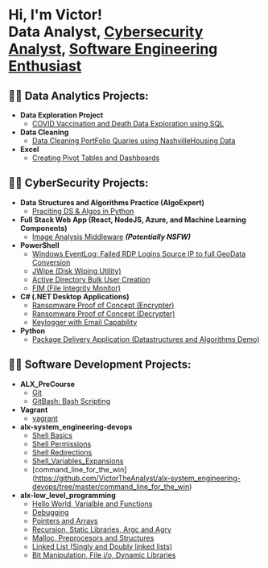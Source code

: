 <h1>Hi, I'm Victor! <br/><a [href="https://github.com/VictorTheAnalyst/VictorTheAnalyst/edit/main">Data Analyst</a>, <a href="https://www.linkedin.com/in/victor-david-sarkibaka-5b7480248">Cybersecurity Analyst</a>, <a href=" ">Software Engineering Enthusiast</a></h1>


<h2>👨‍💻 Data Analytics Projects:</h2>

- <b>Data Exploration Project</b>
  - [COVID Vaccination and Death Data Exploration using SQL](https://github.com/vdavidanalyst/PortfolioProjects)
- <b>Data Cleaning</b>
  - [Data Cleaning PortFolio Quaries using NashvilleHousing Data](https://github.com/vdavidanalyst/PortfolioProjects/blob/main/Data%20Cleaning%20PortFolio%20Project%20Quaries.sql)
- <b>Excel</b>
  - [Creating Pivot Tables and Dashboards](https://github.com/vdavidanalyst/PortfolioProjects)


<h2>👨‍💻 CyberSecurity Projects:</h2>

- <b>Data Structures and Algorithms Practice (AlgoExpert)</b>
  - [Praciting DS & Algos in Python](https://github.com/joshmadakor1/Algorithms-Practice)
- <b>Full Stack Web App (React, NodeJS, Azure, and Machine Learning Components)</b>
  - [Image Analysis Middleware](https://github.com/joshmadakor1/4chan-Image-Analysis-Middleware-C964) <b><i>(Potentially NSFW)</b></i>
- <b>PowerShell</b>
  - [Windows EventLog: Failed RDP Logins Source IP to full GeoData Conversion](https://github.com/joshmadakor1/Sentinel-Lab)
  - [JWipe (Disk Wiping Utility)](https://github.com/joshmadakor1/Jwipe.PowerShell)
  - [Active Directory Bulk User Creation](https://github.com/joshmadakor1/AD_PS)
  - [FIM (File Integrity Monitor)](https://github.com/joshmadakor1/PowerShell-Integrity-FIM)
- <b>C# (.NET Desktop Applications)</b>
  - [Ransomware Proof of Concept (Encrypter)](https://github.com/joshmadakor1/EncrypterPOC)
  - [Ransomware Proof of Concept (Decrypter)](https://github.com/joshmadakor1/DecrypterPOC)
  - [Keylogger with Email Capability](https://github.com/joshmadakor1/Key-Logger-With-Email)
- <b>Python</b>
  - [Package Delivery Application (Datastructures and Algorithms Demo)](https://github.com/joshmadakor1/Package-Delivery-Pathfinding-Algorithm)


<h2>👨‍💻 Software Development Projects:</h2>

- <b>ALX_PreCourse</b>
  - [Git](https://github.com/VictorTheAnalyst/alx-pre_course) 
  - [GitBash: Bash Scripting](https://github.com/VictorTheAnalyst/alx-zero_day)
- <b>Vagrant</b>
  - [vagrant](https://github.com/VictorTheAnalyst/alx-zero_day)
- <b>alx-system_engineering-devops</b>
  - [Shell Basics](https://github.com/VictorTheAnalyst/alx-system_engineering-devops/tree/master/0x00-shell_basics)
  - [Shell Permissions](https://github.com/VictorTheAnalyst/alx-system_engineering-devops/tree/master/0x01-shell_permissions)
  - [Shell Redirections](https://github.com/VictorTheAnalyst/alx-system_engineering-devops/tree/master/0x02-shell_redirections)
  - [Shell_Variables_Expansions](https://github.com/VictorTheAnalyst/alx-system_engineering-devops/tree/master/0x03-shell_variables_expansions)
  - [command_line_for_the_win] (https://github.com/VictorTheAnalyst/alx-system_engineering-devops/tree/master/command_line_for_the_win)
- <b>alx-low_level_programming</b>
  - [Hello World, Varialble and Functions](https://github.com/VictorTheAnalyst/alx-low_level_programming)
  - [Debugging](https://github.com/VictorTheAnalyst/alx-low_level_programming)
  - [Pointers and Arrays](https://github.com/VictorTheAnalyst/alx-low_level_programming)
  - [Recursion, Static Libraries, Argc and Agrv](https://github.com/VictorTheAnalyst/alx-low_level_programming)
  - [Malloc, Preprocesors and Structures](https://github.com/VictorTheAnalyst/alx-low_level_programming)
  - [Linked List (Singly and Doubly linked lists)](https://github.com/VictorTheAnalyst/alx-low_level_programming)
  - [Bit Manipulation, File i/o, Dynamic Libraries](https://github.com/VictorTheAnalyst/alx-low_level_programming)



[linkedin]: https://https://www.linkedin.com/in/victor-david-sarkibaka-5b7480248

<!--
**** is a ✨ _special_ ✨ repository because its `README.md` (this file) appears on your GitHub profile.

Here are some ideas to get you started:

- 🔭 I’m currently working on ...
- 🌱 I’m currently learning ...
- 👯 I’m looking to collaborate on ...
- 🤔 I’m looking for help with ...
- 💬 Ask me about ...
- 📫 How to reach me: ...
- 😄 Pronouns: ...
- ⚡ Fun fact: ...
-->
